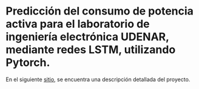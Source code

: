 # Predicción del consumo de potencia activa para el laboratorio de ingeniería electrónica UDENAR, mediante redes LSTM, utilizando Pytorch.

En el siguiente [sitio](https://medium.com/@andresflorez190898/predicci%C3%B3n-del-consumo-de-potencia-activa-para-el-laboratorio-de-ingenier%C3%ADa-electr%C3%B3nica-udenar-be4a1c23b61b), se encuentra una descripción detallada del proyecto.
